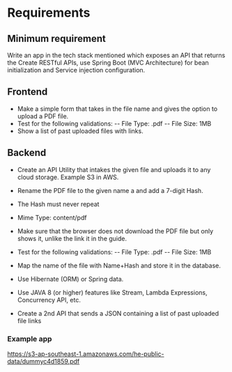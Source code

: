 # Requirements

## Minimum requirement

Write an app in the tech stack mentioned which exposes an API that returns the
Create RESTful APIs, use Spring Boot (MVC Architecture) for bean initialization and Service injection configuration.

## Frontend

- Make a simple form that takes in the file name and gives the option to upload a PDF file.
- Test for the following validations:
  -- File Type: .pdf
  -- File Size: 1MB
- Show a list of past uploaded files with links.

## Backend

- Create an API Utility that intakes the given file and uploads it to any cloud storage. Example S3 in AWS.
- Rename the PDF file to the given name a and add a 7-digit Hash.
- The Hash must never repeat
- Mime Type: content/pdf
- Make sure that the browser does not download the PDF file but only shows it, unlike the link it in the guide.

- Test for the following validations:
  -- File Type: .pdf
  -- File Size: 1MB
- Map the name of the file with Name+Hash and store it in the database.
- Use Hibernate (ORM) or Spring data.
- Use JAVA 8 (or higher) features like Stream, Lambda Expressions, Concurrency API, etc.
- Create a 2nd API that sends a JSON containing a list of past uploaded file links
### Example app

https://s3-ap-southeast-1.amazonaws.com/he-public-data/dummyc4d1859.pdf